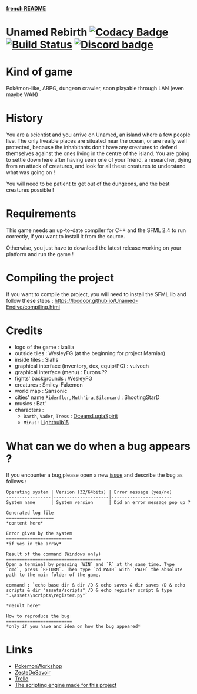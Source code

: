 **[french README](README-fr.md)**

# Unamed Rebirth [![Codacy Badge](https://api.codacy.com/project/badge/Grade/ae66540cc8d040b7955c6b93c0f9da2e)](https://www.codacy.com/app/folaefolc/Unamed-Endive/dashboard) [![Build Status](https://travis-ci.org/Loodoor/Unamed-Endive.svg?branch=master)](https://travis-ci.org/Loodoor/Unamed-Endive) [![Discord badge](https://img.shields.io/badge/Discord-Unamed__Rebirth-brightgreen.svg?style=flat)](https://discord.gg/AWSWvgU)

Kind of game
============
Pokémon-like, ARPG, dungeon crawler, soon playable through LAN (even maybe WAN)

History
=======
You are a scientist and you arrive on Unamed, an island where a few people live. 
The only liveable places are situated near the ocean, or are really well protected, 
because the inhabitants don't have any creatures to defend themselves against the ones 
living in the centre of the island. You are going to settle down here after having seen 
one of your friend, a researcher, dying from an attack of creatures, and look for 
all these creatures to understand what was going on !

You will need to be patient to get out of the dungeons, and the best creatures possible !

Requirements
============
This game needs an up-to-date compiler for C++ and the SFML 2.4 to run correctly, if you want to install it from the source.

Otherwise, you just have to download the latest release working on your platform and run the game !

Compiling the project
=====================
If you want to compile the project, you will need to install the SFML lib and follow these steps : https://loodoor.github.io/Unamed-Endive/compiling.html 

Credits
=======
* logo of the game : Izaliia
* outside tiles : WesleyFG (at the beginning for project Marnian)
* inside tiles : Slahs
* graphical interface (inventory, dex, equip/PC) : vulvoch
* graphical interface (menu) : Eurons ??
* fights' backgrounds : WesleyFG
* creatures : Smiley-Fakemon
* world map : Sansonic
* cities' name `Piderflor`, `Muth'ira`, `Silancard` : ShootingStarD
* musics : Bat'
* characters :
    * `Darth`, `Vader`, `Tress` : [OceansLugiaSpirit](http://oceanslugiaspirit.deviantart.com/)
    * `Minus` : [Lightbulb15](http://lightbulb15.deviantart.com)

What can we do when a bug appears ?
===================================
If you encounter a bug,please open a new [issue](https://github.com/Loodoor/Unamed-Endive/issues/new) 
and describe the bug as follows :

```
Operating system | Version (32/64bits) | Error message (yes/no)
-----------------|---------------------|-----------------------
System name      | System version      | Did an error message pop up ?

Generated log file
==================
*content here*

Error given by the system
=========================
*if yes in the array*

Result of the command (Windows only)
====================================
Open a terminal by pressing `WIN` and `R` at the same time. Type `cmd`, press `RETURN`. Then type `cd PATH` with `PATH` the absolute path to the main folder of the game.

command : `echo base dir & dir /D & echo saves & dir saves /D & echo scripts & dir "assets/scripts" /D & echo register script & type ".\assets\scripts\register.py"`

*result here*

How to reproduce the bug
=========================
*only if you have and idea on how the bug appeared*
```


Links
=====
* [PokemonWorkshop](http://pokemonworkshop.com/forum/index.php?topic=3314.0)
* [ZesteDeSavoir](https://zestedesavoir.com/forums/sujet/7064/unamed-rebirth/)
* [Trello](https://trello.com/b/JdzEnDJf)
* [The scripting engine made for this project](https://github.com/Loodoor/Py3ScriptingEngine)

